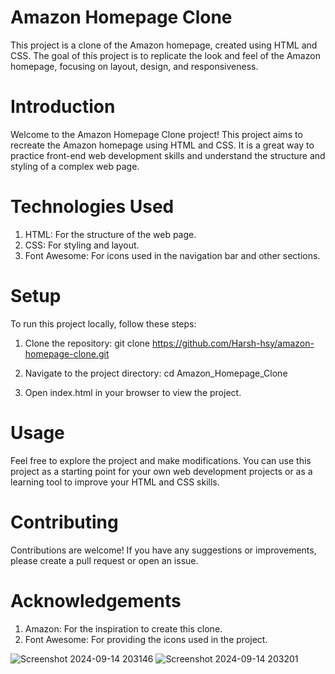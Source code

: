 # Amazon Homepage Clone
This project is a clone of the Amazon homepage, created using HTML and CSS. The goal of this project is to replicate the look and feel of the Amazon homepage, focusing on layout, design, and responsiveness.

# Introduction
Welcome to the Amazon Homepage Clone project! This project aims to recreate the Amazon homepage using HTML and CSS. It is a great way to practice front-end web development skills and understand the structure and styling of a complex web page.

# Technologies Used
1. HTML: For the structure of the web page.
2. CSS: For styling and layout.
3. Font Awesome: For icons used in the navigation bar and other sections.

# Setup
To run this project locally, follow these steps:

1. Clone the repository:
   git clone https://github.com/Harsh-hsy/amazon-homepage-clone.git

2. Navigate to the project directory:
   cd Amazon_Homepage_Clone

3. Open index.html in your browser to view the project.

# Usage
Feel free to explore the project and make modifications. You can use this project as a starting point for your own web development projects or as a learning tool to improve your HTML and CSS skills.

# Contributing
Contributions are welcome! If you have any suggestions or improvements, please create a pull request or open an issue.

# Acknowledgements
1. Amazon: For the inspiration to create this clone.
2. Font Awesome: For providing the icons used in the project.

![Screenshot 2024-09-14 203146](https://github.com/user-attachments/assets/8f1cfd61-531d-40d6-93a4-24c722ae3d67)
![Screenshot 2024-09-14 203201](https://github.com/user-attachments/assets/f2560304-44f5-4df5-b227-cb3e2af70a06)
